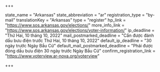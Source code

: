 +++

state_name = "Arkansas"
state_abbreviation = "ar"
registration_type = "by-mail"
translationKey = "Arkansas"
type = "register"
hp_link = "https://www.sos.arkansas.gov/elections/"
more_info_link = "https://www.sos.arkansas.gov/elections/voter-information/"
ip_deadline = "Thứ Hai, 10 tháng 10, 2022"
mail_postmarked_deadline = "Cần được đánh dấu bưu điện trước Thứ Hai, 10 tháng 10, 2022"
default_ip_deadline = "30 ngày trước Ngày Bầu Cử"
default_mail_postmarked_deadline = "Phải được đóng dấu bưu điện 30 ngày trước Ngày Bầu Cử"
confirm_registration_link = "https://www.voterview.ar-nova.org/voterview"

+++